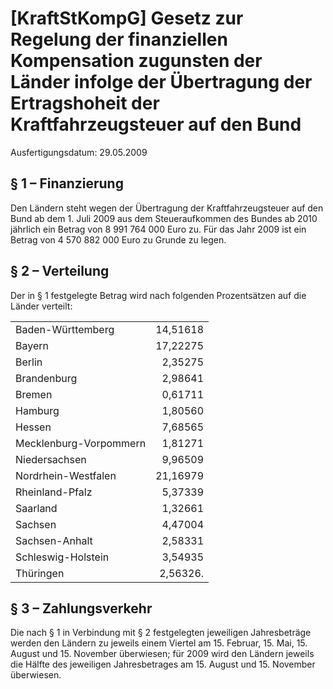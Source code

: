 # [KraftStKompG] Gesetz zur Regelung der finanziellen Kompensation zugunsten der Länder infolge der Übertragung der Ertragshoheit der Kraftfahrzeugsteuer auf den Bund

Ausfertigungsdatum: 29.05.2009

 

## § 1 – Finanzierung

Den Ländern steht wegen der Übertragung der Kraftfahrzeugsteuer auf den Bund ab dem 1. Juli 2009 aus dem Steueraufkommen des Bundes ab 2010 jährlich ein Betrag von 8 991 764 000 Euro zu. Für das Jahr 2009 ist ein Betrag von 4 570 882 000 Euro zu Grunde zu legen.


## § 2 – Verteilung

Der in § 1 festgelegte Betrag wird nach folgenden Prozentsätzen auf die Länder verteilt:

|                        |           |
|:-----------------------|----------:|
| Baden-Württemberg      |  14,51618 |
| Bayern                 |  17,22275 |
| Berlin                 |   2,35275 |
| Brandenburg            |   2,98641 |
| Bremen                 |   0,61711 |
| Hamburg                |   1,80560 |
| Hessen                 |   7,68565 |
| Mecklenburg-Vorpommern |   1,81271 |
| Niedersachsen          |   9,96509 |
| Nordrhein-Westfalen    |  21,16979 |
| Rheinland-Pfalz        |   5,37339 |
| Saarland               |   1,32661 |
| Sachsen                |   4,47004 |
| Sachsen-Anhalt         |   2,58331 |
| Schleswig-Holstein     |   3,54935 |
| Thüringen              |  2,56326. |


## § 3 – Zahlungsverkehr

Die nach § 1 in Verbindung mit § 2 festgelegten jeweiligen Jahresbeträge werden den Ländern zu jeweils einem Viertel am 15. Februar, 15. Mai, 15. August und 15. November überwiesen; für 2009 wird den Ländern jeweils die Hälfte des jeweiligen Jahresbetrages am 15. August und 15. November überwiesen.
